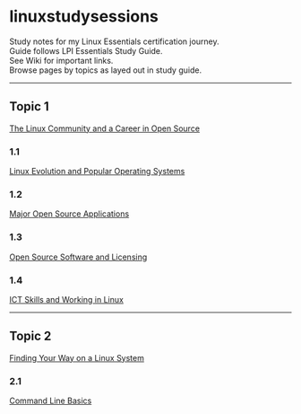 # linuxstudysessions
Study notes for my Linux Essentials certification journey.  
Guide follows LPI Essentials Study Guide.  
See Wiki for important links.  
Browse pages by topics as layed out in study guide.

---

## Topic 1
[The Linux Community and a Career in Open Source](https://github.com/bullintheserver/linuxstudysessions/blob/main/topic1.md#topic-1)
### 1.1
[Linux Evolution and Popular Operating Systems](https://github.com/bullintheserver/linuxstudysessions/blob/main/topic1.md#11)
### 1.2
[Major Open Source Applications](https://github.com/bullintheserver/linuxstudysessions/blob/main/topic1.md#12)
### 1.3
[Open Source Software and Licensing](https://github.com/bullintheserver/linuxstudysessions/blob/main/topic1.md#13)
### 1.4
[ICT Skills and Working in Linux](https://github.com/bullintheserver/linuxstudysessions/blob/main/topic1.md#14)

--- 

## Topic 2  
[Finding Your Way on a Linux System](https://github.com/bullintheserver/linuxstudysessions/blob/main/topic2.md#topic-2)
### 2.1
[Command Line Basics](https://github.com/bullintheserver/linuxstudysessions/blob/main/topic2.md#21)

